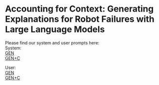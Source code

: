 # Accounting for Context: Generating Explanations for Robot Failures with Large Language Models

Please find our system and user prompts here:  
System:  
[GEN](https://github.com/uml-robotics/GPTRobotFailureExplanationPrompts/blob/main/GEN/GEN-System-Prompt.md)  
[GEN+C](https://github.com/uml-robotics/GPTRobotFailureExplanationPrompts/blob/main/GEN-C/GEN%2BC-System-Prompt.md)  
  
User:  
[GEN](https://github.com/uml-robotics/GPTRobotFailureExplanationPrompts/blob/main/GEN/GEN-User-Prompt.md)  
[GEN+C](https://github.com/uml-robotics/GPTRobotFailureExplanationPrompts/blob/main/GEN-C/GEN%2BC-User-Prompt.md)  
